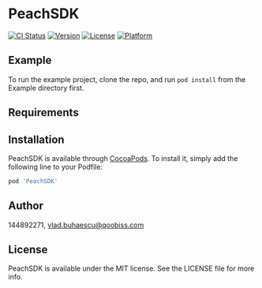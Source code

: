 # PeachSDK

[![CI Status](https://img.shields.io/travis/144892271/PeachSDK.svg?style=flat)](https://travis-ci.org/144892271/PeachSDK)
[![Version](https://img.shields.io/cocoapods/v/PeachSDK.svg?style=flat)](https://cocoapods.org/pods/PeachSDK)
[![License](https://img.shields.io/cocoapods/l/PeachSDK.svg?style=flat)](https://cocoapods.org/pods/PeachSDK)
[![Platform](https://img.shields.io/cocoapods/p/PeachSDK.svg?style=flat)](https://cocoapods.org/pods/PeachSDK)

## Example

To run the example project, clone the repo, and run `pod install` from the Example directory first.

## Requirements

## Installation

PeachSDK is available through [CocoaPods](https://cocoapods.org). To install
it, simply add the following line to your Podfile:

```ruby
pod 'PeachSDK'
```

## Author

144892271, vlad.buhaescu@qoobiss.com

## License

PeachSDK is available under the MIT license. See the LICENSE file for more info.
